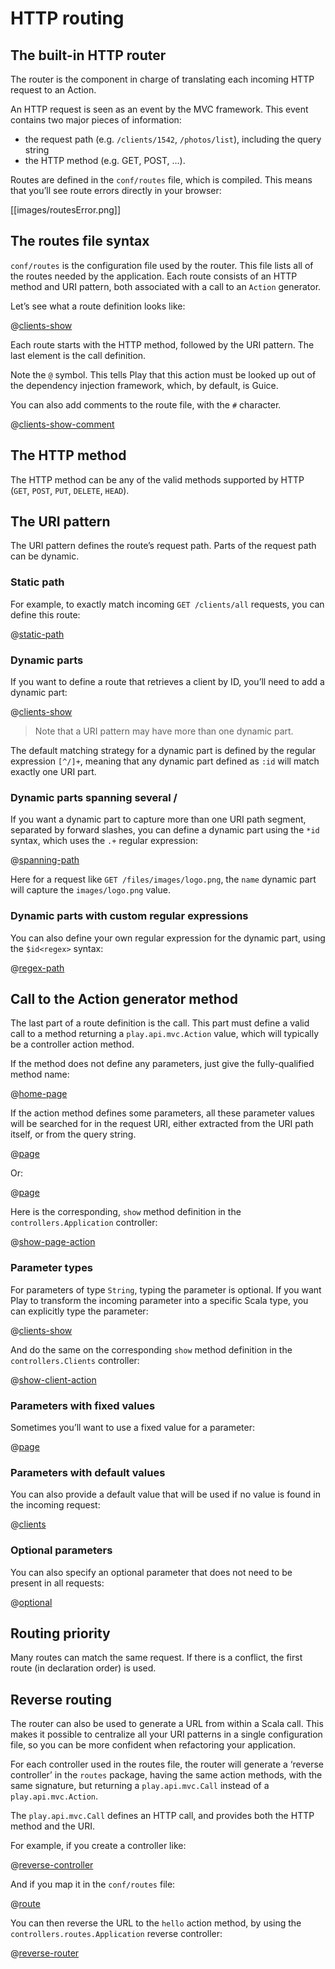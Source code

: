 <!--- Copyright (C) 2009-2013 Typesafe Inc. <http://www.typesafe.com> -->
# HTTP routing

## The built-in HTTP router

The router is the component in charge of translating each incoming HTTP request to an Action.

An HTTP request is seen as an event by the MVC framework. This event contains two major pieces of information:

- the request path (e.g. `/clients/1542`, `/photos/list`), including the query string
- the HTTP method (e.g. GET, POST, …).

Routes are defined in the `conf/routes` file, which is compiled. This means that you’ll see route errors directly in your browser:

[[images/routesError.png]]

## The routes file syntax

`conf/routes` is the configuration file used by the router. This file lists all of the routes needed by the application. Each route consists of an HTTP method and URI pattern, both associated with a call to an `Action` generator.

Let’s see what a route definition looks like:

@[clients-show](code/scalaguide.http.routing.routes)

Each route starts with the HTTP method, followed by the URI pattern. The last element is the call definition.

Note the `@` symbol. This tells Play that this action must be looked up out of the dependency injection framework, which, by default, is Guice.

You can also add comments to the route file, with the `#` character.

@[clients-show-comment](code/scalaguide.http.routing.routes)

## The HTTP method

The HTTP method can be any of the valid methods supported by HTTP (`GET`, `POST`, `PUT`, `DELETE`, `HEAD`).

## The URI pattern

The URI pattern defines the route’s request path. Parts of the request path can be dynamic.

### Static path

For example, to exactly match incoming `GET /clients/all` requests, you can define this route:

@[static-path](code/scalaguide.http.routing.routes)

### Dynamic parts 

If you want to define a route that retrieves a client by ID, you’ll need to add a dynamic part:

@[clients-show](code/scalaguide.http.routing.routes)

> Note that a URI pattern may have more than one dynamic part.

The default matching strategy for a dynamic part is defined by the regular expression `[^/]+`, meaning that any dynamic part defined as `:id` will match exactly one URI part.

### Dynamic parts spanning several /

If you want a dynamic part to capture more than one URI path segment, separated by forward slashes, you can define a dynamic part using the `*id` syntax, which uses the `.+` regular expression:

@[spanning-path](code/scalaguide.http.routing.routes)

Here for a request like `GET /files/images/logo.png`, the `name` dynamic part will capture the `images/logo.png` value.

### Dynamic parts with custom regular expressions

You can also define your own regular expression for the dynamic part, using the `$id<regex>` syntax:
    
@[regex-path](code/scalaguide.http.routing.routes)

## Call to the Action generator method

The last part of a route definition is the call. This part must define a valid call to a method returning a `play.api.mvc.Action` value, which will typically be a controller action method.

If the method does not define any parameters, just give the fully-qualified method name:

@[home-page](code/scalaguide.http.routing.routes)

If the action method defines some parameters, all these parameter values will be searched for in the request URI, either extracted from the URI path itself, or from the query string.

@[page](code/scalaguide.http.routing.routes)

Or:

@[page](code/scalaguide.http.routing.query.routes)

Here is the corresponding, `show` method definition in the `controllers.Application` controller:

@[show-page-action](code/ScalaRouting.scala)

### Parameter types

For parameters of type `String`, typing the parameter is optional. If you want Play to transform the incoming parameter into a specific Scala type, you can explicitly type the parameter:

@[clients-show](code/scalaguide.http.routing.routes)

And do the same on the corresponding `show` method definition in the `controllers.Clients` controller:

@[show-client-action](code/ScalaRouting.scala)

### Parameters with fixed values

Sometimes you’ll want to use a fixed value for a parameter:

@[page](code/scalaguide.http.routing.fixed.routes)

### Parameters with default values

You can also provide a default value that will be used if no value is found in the incoming request:

@[clients](code/scalaguide.http.routing.defaultvalue.routes)

### Optional parameters

You can also specify an optional parameter that does not need to be present in all requests:

@[optional](code/scalaguide.http.routing.routes)

## Routing priority

Many routes can match the same request. If there is a conflict, the first route (in declaration order) is used.

## Reverse routing

The router can also be used to generate a URL from within a Scala call. This makes it possible to centralize all your URI patterns in a single configuration file, so you can be more confident when refactoring your application.

For each controller used in the routes file, the router will generate a ‘reverse controller’ in the `routes` package, having the same action methods, with the same signature, but returning a `play.api.mvc.Call` instead of a `play.api.mvc.Action`. 

The `play.api.mvc.Call` defines an HTTP call, and provides both the HTTP method and the URI.

For example, if you create a controller like:

@[reverse-controller](code/ScalaRouting.scala)

And if you map it in the `conf/routes` file:

@[route](code/scalaguide.http.routing.reverse.routes)

You can then reverse the URL to the `hello` action method, by using the `controllers.routes.Application` reverse controller:

@[reverse-router](code/ScalaRouting.scala)
